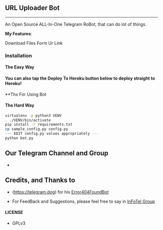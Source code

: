 ## URL Uploader Bot
---

An Open Source ALL-In-One Telegram RoBot, that can do lot of things.

**My Features**:

Download Files Form Ur Link

### Installation

#### The Easy Way

#### You can also tap the Deploy To Heroku button below to deploy straight to Heroku!


**Thx For Using Bot

#### The Hard Way

```sh
virtualenv -p python3 VENV
. ./VENV/bin/activate
pip install -r requirements.txt
cp sample_config.py config.py
--- EDIT config.py values appropriately ---
python bot.py
```
## Our Telegram Channel and Group

*

## Credits, and Thanks to


* (https://telegram.dog) for his [Error404FoundBot](https://telegram.dog/Error404FoundBot)

- For FeedBack and Suggestions, please feel free to say in [InFoTel Group](https://telegram.dog/ErrorBinnersOfficial)

#### LICENSE
- GPLv3
